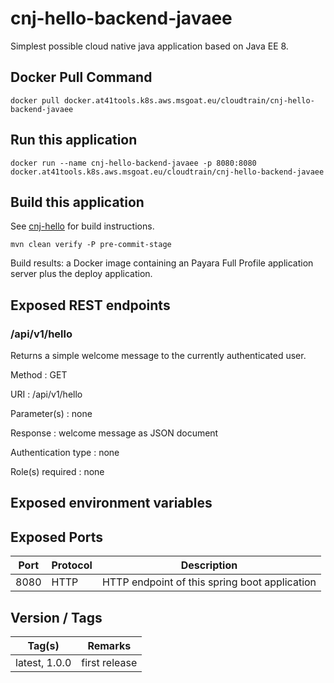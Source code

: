 # cnj-hello-backend-javaee

Simplest possible cloud native java application based on Java EE 8.

## Docker Pull Command
`docker pull docker.at41tools.k8s.aws.msgoat.eu/cloudtrain/cnj-hello-backend-javaee`

## Run this application 

``` 
docker run --name cnj-hello-backend-javaee -p 8080:8080 docker.at41tools.k8s.aws.msgoat.eu/cloudtrain/cnj-hello-backend-javaee
```

## Build this application 

See [cnj-hello](../README.md) for build instructions.

``` 
mvn clean verify -P pre-commit-stage
```

Build results: a Docker image containing an Payara Full Profile application server plus the deploy application.

## Exposed REST endpoints

### /api/v1/hello

Returns a simple welcome message to the currently authenticated user.

Method
: GET

URI
: /api/v1/hello

Parameter(s)
: none

Response
: welcome message as JSON document

Authentication type
: none

Role(s) required
: none


## Exposed environment variables

## Exposed Ports

| Port | Protocol | Description |
| --- | --- | --- |
| 8080 | HTTP | HTTP endpoint of this spring boot application | 
 
## Version / Tags

| Tag(s) | Remarks |
| --- | --- |
| latest, 1.0.0 | first release |
